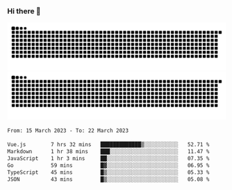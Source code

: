 ### Hi there 👋

![GitHub Snake Light](https://raw.githubusercontent.com/jichangee/jichangee/output/github-snake.svg#gh-light-mode-only)
![GitHub Snake dark](https://raw.githubusercontent.com/jichangee/jichangee/output/github-snake-dark.svg#gh-dark-mode-only)

<!--START_SECTION:waka-->

```text
From: 15 March 2023 - To: 22 March 2023

Vue.js        7 hrs 32 mins   █████████████▒░░░░░░░░░░░   52.71 %
Markdown      1 hr 38 mins    ███░░░░░░░░░░░░░░░░░░░░░░   11.47 %
JavaScript    1 hr 3 mins     ██░░░░░░░░░░░░░░░░░░░░░░░   07.35 %
Go            59 mins         █▓░░░░░░░░░░░░░░░░░░░░░░░   06.95 %
TypeScript    45 mins         █▒░░░░░░░░░░░░░░░░░░░░░░░   05.33 %
JSON          43 mins         █▒░░░░░░░░░░░░░░░░░░░░░░░   05.08 %
```

<!--END_SECTION:waka-->

<!--
![GitHub Snake Light](github-snake.svg#gh-light-mode-only)
![GitHub Snake dark](github-snake-dark.svg#gh-dark-mode-only)
-->

<!--
**jichangee/jichangee** is a ✨ _special_ ✨ repository because its `README.md` (this file) appears on your GitHub profile.

Here are some ideas to get you started:

- 🔭 I’m currently working on ...
- 🌱 I’m currently learning ...
- 👯 I’m looking to collaborate on ...
- 🤔 I’m looking for help with ...
- 💬 Ask me about ...
- 📫 How to reach me: ...
- 😄 Pronouns: ...
- ⚡ Fun fact: ...
-->
